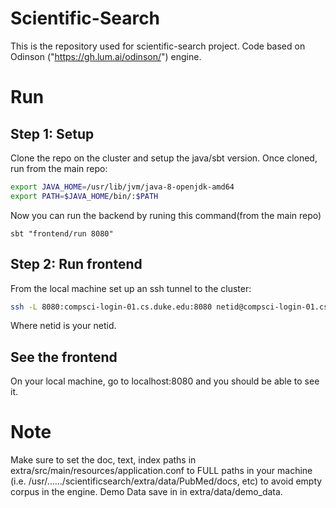 
# Scientific-Search

This is the repository used for scientific-search project. Code based on Odinson ("https://gh.lum.ai/odinson/") engine.

# Run

## Step 1: Setup
Clone the repo on the cluster and setup the java/sbt version.
Once cloned, run from the main repo:

```sh
export JAVA_HOME=/usr/lib/jvm/java-8-openjdk-amd64
export PATH=$JAVA_HOME/bin/:$PATH
```

Now you can run the backend by runing this command(from the main repo)
```
sbt "frontend/run 8080"
```

## Step 2: Run frontend

From the local machine set up an ssh tunnel to the cluster:
```sh
ssh -L 8080:compsci-login-01.cs.duke.edu:8080 netid@compsci-login-01.cs.duke.edu
```

Where netid is your netid.

## See the frontend

On your local machine, go to localhost:8080 and you should be able to see it.
# Note

Make sure to set the doc, text, index paths in extra/src/main/resources/application.conf to FULL paths in your machine (i.e. /usr/....../scientificsearch/extra/data/PubMed/docs, etc) to avoid empty corpus in the engine. 
Demo Data save in in extra/data/demo_data. 



